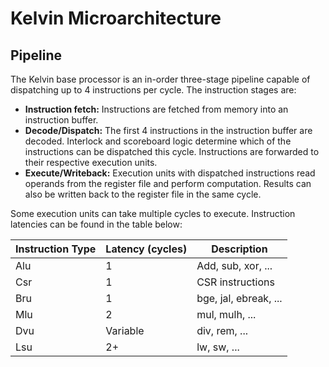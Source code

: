 # Kelvin Microarchitecture

## Pipeline

The Kelvin base processor is an in-order three-stage pipeline capable of
dispatching up to 4 instructions per cycle. The instruction stages are:

* **Instruction fetch:** Instructions are fetched from memory into an
instruction buffer.
* **Decode/Dispatch:** The first 4 instructions in the instruction buffer are
decoded. Interlock and scoreboard logic determine which of the instructions can
be dispatched this cycle. Instructions are forwarded to their respective
execution units.
* **Execute/Writeback:** Execution units with dispatched instructions read
operands from the register file and perform computation. Results can also be
written back to the register file in the same cycle.

Some execution units can take multiple cycles to execute. Instruction latencies
can be found in the table below:

| Instruction Type | Latency (cycles) | Description            |
| ---------------- | ---------------- | ---------------------- |
| Alu              | 1                | Add, sub, xor, ...     |
| Csr              | 1                | CSR instructions       |
| Bru              | 1                | bge, jal, ebreak, ...  |
| Mlu              | 2                | mul, mulh, ...         |
| Dvu              | Variable         | div, rem, ...          |
| Lsu              | 2+               | lw, sw, ...            |